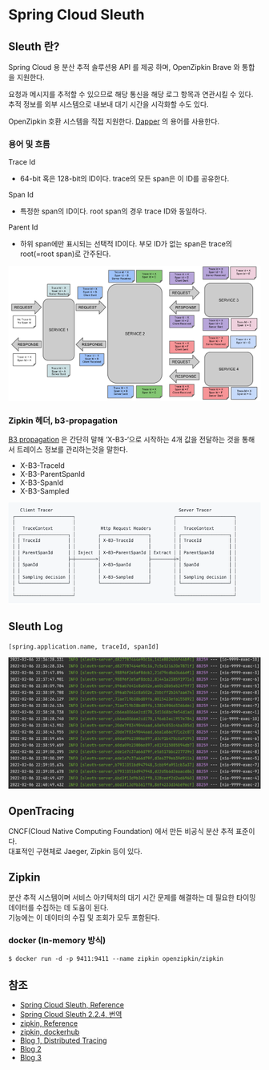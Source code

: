 # Spring Cloud Sleuth

## Sleuth 란?
Spring Cloud 용 분산 추적 솔루션용 API 를 제공 하며, OpenZipkin Brave 와 통합을 지원한다.

요청과 메시지를 추적할 수 있으므로 해당 통신을 해당 로그 항목과 연관시킬 수 있다.   
추적 정보를 외부 시스템으로 내보내 대기 시간을 시각화할 수도 있다.

OpenZipkin 호환 시스템을 직접 지원한다.
[Dapper](https://research.google/pubs/pub36356/) 의 용어를 사용한다.

### 용어 및 흐름
Trace Id
- 64-bit 혹은 128-bit의 ID이다. trace의 모든 span은 이 ID를 공유한다.

Span Id
- 특정한 span의 ID이다. root span의 경우 trace ID와 동일하다.

Parent Id
- 하위 span에만 표시되는 선택적 ID이다. 부모 ID가 없는 span은 trace의 root(=root span)로 간주된다.

![02.png](images/02.png)

### Zipkin 헤더, b3-propagation
[B3 propagation](https://github.com/openzipkin/b3-propagation) 은 간단히 말해 ‘X-B3-‘으로 시작하는 4개 값을 전달하는 것을 통해서 트레이스 정보를 관리하는것을 말한다.
- X-B3-TraceId
- X-B3-ParentSpanId
- X-B3-SpanId
- X-B3-Sampled  

![03.png](images/03.png)

## Sleuth Log
`[spring.application.name, traceId, spanId]`

![01.png](images/01.png)

##  OpenTracing
CNCF(Cloud Native Computing Foundation) 에서 만든 비공식 분산 추적 표준이다.  
대표적인 구현체로 Jaeger, Zipkin 등이 있다.

## Zipkin
분산 추적 시스템이며 서비스 아키텍처의 대기 시간 문제를 해결하는 데 필요한 타이밍 데이터를 수집하는 데 도움이 된다.  
기능에는 이 데이터의 수집 및 조회가 모두 포함된다.

### docker (In-memory 방식)
```shell
$ docker run -d -p 9411:9411 --name zipkin openzipkin/zipkin
```

## 참조
- [Spring Cloud Sleuth, Reference](https://docs.spring.io/spring-cloud-sleuth/docs/3.1.0/reference/html/index.html)
- [Spring Cloud Sleuth 2.2.4, 번역](https://velog.io/@hanblueblue/%EB%B2%88%EC%97%AD-Spring-Cloud-Sleuth-1-Introduction)
- [zipkin, Reference](https://zipkin.io/)
- [zipkin, dockerhub](https://hub.docker.com/r/openzipkin/zipkin/)
- [Blog 1, Distributed Tracing](https://ksr930.tistory.com/112)
- [Blog 2](https://happycloud-lee.tistory.com/216?category=902419)
- [Blog 3](https://velog.io/@hanblueblue/Spring-boot%EB%A1%9C-Spring-Cloud-Sleuth-Zipkin-%EC%8B%A4%EC%8A%B5)
